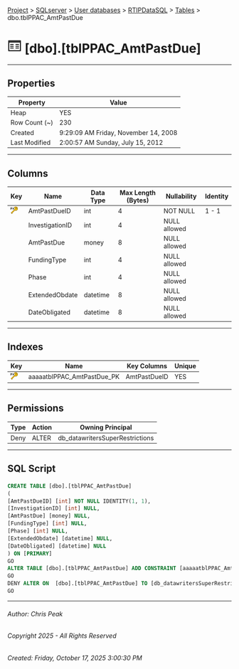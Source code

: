 #### 

[Project](../../../../index.md) > [SQLserver](../../../index.md) > [User databases](../../index.md) > [RTIPDataSQL](../index.md) > [Tables](Tables.md) > dbo.tblPPAC_AmtPastDue

# ![Tables](../../../../Images/Table32.png) [dbo].[tblPPAC_AmtPastDue]

---

## <a name="#properties"></a>Properties

| Property | Value |
|---|---|
| Heap | YES |
| Row Count (~) | 230 |
| Created | 9:29:09 AM Friday, November 14, 2008 |
| Last Modified | 2:00:57 AM Sunday, July 15, 2012 |


---

## <a name="#columns"></a>Columns

| Key | Name | Data Type | Max Length (Bytes) | Nullability | Identity |
|---|---|---|---|---|---|
| [![Primary Key aaaaatblPPAC_AmtPastDue_PK: AmtPastDueID](../../../../Images/pk.png)](#indexes) | AmtPastDueID | int | 4 | NOT NULL | 1 - 1 |
|  | InvestigationID | int | 4 | NULL allowed |  |
|  | AmtPastDue | money | 8 | NULL allowed |  |
|  | FundingType | int | 4 | NULL allowed |  |
|  | Phase | int | 4 | NULL allowed |  |
|  | ExtendedObdate | datetime | 8 | NULL allowed |  |
|  | DateObligated | datetime | 8 | NULL allowed |  |


---

## <a name="#indexes"></a>Indexes

| Key | Name | Key Columns | Unique |
|---|---|---|---|
| [![Primary Key aaaaatblPPAC_AmtPastDue_PK: AmtPastDueID](../../../../Images/pk.png)](#indexes) | aaaaatblPPAC_AmtPastDue_PK | AmtPastDueID | YES |


---

## <a name="#permissions"></a>Permissions

| Type | Action | Owning Principal |
|---|---|---|
| Deny | ALTER | db_datawritersSuperRestrictions |


---

## <a name="#sqlscript"></a>SQL Script

```sql
CREATE TABLE [dbo].[tblPPAC_AmtPastDue]
(
[AmtPastDueID] [int] NOT NULL IDENTITY(1, 1),
[InvestigationID] [int] NULL,
[AmtPastDue] [money] NULL,
[FundingType] [int] NULL,
[Phase] [int] NULL,
[ExtendedObdate] [datetime] NULL,
[DateObligated] [datetime] NULL
) ON [PRIMARY]
GO
ALTER TABLE [dbo].[tblPPAC_AmtPastDue] ADD CONSTRAINT [aaaaatblPPAC_AmtPastDue_PK] PRIMARY KEY NONCLUSTERED ([AmtPastDueID]) ON [PRIMARY]
GO
DENY ALTER ON  [dbo].[tblPPAC_AmtPastDue] TO [db_datawritersSuperRestrictions]
GO

```


---

###### Author:  Chris Peak

###### Copyright 2025 - All Rights Reserved

###### Created: Friday, October 17, 2025 3:00:30 PM


